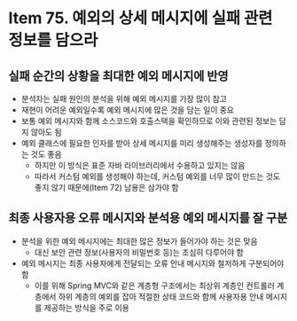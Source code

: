 # Item 75. 예외의 상세 메시지에 실패 관련 정보를 담으라

## 실패 순간의 상황을 최대한 예외 메시지에 반영

- 분석자는 실패 원인의 분석을 위해 예외 메시지를 가장 많이 참고
- 재현이 어려운 예외일수록 예외 메시지에 많은 것을 담는 일이 중요
- 보통 예외 메시지와 함께 소스코드와 호출스택을 확인하므로 이와 관련된 정보는 담지 않아도 됨
- 예외 클래스에 필요한 인자를 받아 상세 메시지를 미리 생성해주는 생성자를 정의하는 것도 좋음
    - 하지만 이 방식은 표준 자바 라이브러리에서 수용하고 있지는 않음
    - 따라서 커스텀 예외를 생성해야 하는데, 커스텀 예외를 너무 많이 만드는 것도 좋지 않기 때문에(Item 72) 남용은 삼가야 함

## 최종 사용자용 오류 메시지와 분석용 예외 메시지를 잘 구분

- 분석을 위한 예외 메시지에는 최대한 많은 정보가 들어가야 하는 것은 맞음
    - 대신 보안 관련 정보(사용자의 비밀번호 등)는 조심히 다루어야 함
- 예외 메시지는 최종 사용자에게 전달되는 오류 안내 메시지와 철저하게 구분되어야 함
    - 이를 위해 Spring MVC와 같은 계층형 구조에서는 최상위 계층인 컨트롤러 계층에서 하위 계층의 예외를 잡아 적절한 상태 코드와 함께 사용자용 안내 메시지를 제공하는 방식을 주로 이용